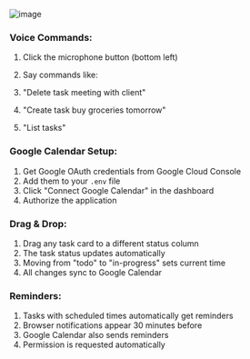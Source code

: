 ![image](https://github.com/user-attachments/assets/5759b058-ebd5-4276-af5d-3cb99ff3b5b1)
### **Voice Commands:**

1. Click the microphone button (bottom left)
2. Say commands like:

1. "Delete task meeting with client"
2. "Create task buy groceries tomorrow"
3. "List tasks"





### **Google Calendar Setup:**

1. Get Google OAuth credentials from Google Cloud Console
2. Add them to your `.env` file
3. Click "Connect Google Calendar" in the dashboard
4. Authorize the application


### **Drag & Drop:**

1. Drag any task card to a different status column
2. The task status updates automatically
3. Moving from "todo" to "in-progress" sets current time
4. All changes sync to Google Calendar


### **Reminders:**

1. Tasks with scheduled times automatically get reminders
2. Browser notifications appear 30 minutes before
3. Google Calendar also sends reminders
4. Permission is requested automatically
